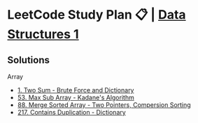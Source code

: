 # LeetCode Study Plan 📋 | [Data Structures 1](https://leetcode.com/study-plan/data-structure/)

## Solutions 
Array
- [1. Two Sum - Brute Force and Dictionary](https://github.com/Alimov-8/leetcode-solutions/blob/master/Data%20Structure%201/1.%20Two%20Sum.md#leetcode-1-two-sum)
- [53. Max Sub Array - Kadane's Algorithm](https://github.com/Alimov-8/leetcode-solutions/blob/master/Data%20Structure%201/53.%20Maximum%20Subarray.md#leetcode-53-max-sub-array)
- [88. Merge Sorted Array - Two Pointers, Compersion Sorting](https://github.com/Alimov-8/leetcode-solutions/blob/master/Data%20Structure%201/88.%20Merge%20Sorted%20Array.md#leetcode-88-merge-sorted-array)
- [217. Contains Duplication - Dictionary](https://github.com/Alimov-8/leetcode-solutions/blob/master/Data%20Structure%201/217.%20Contains%20Duplicate.md#leetcode-217-contains-duplication)

